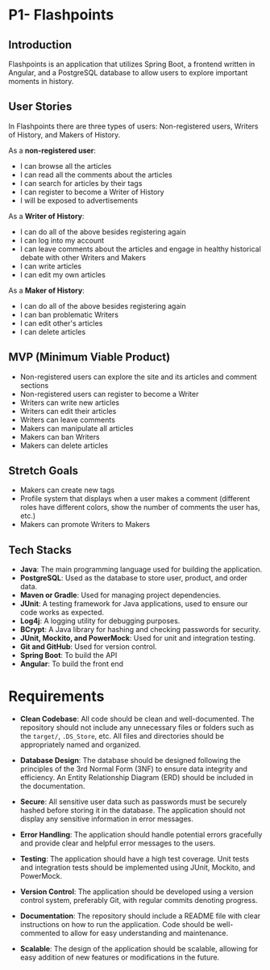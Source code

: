 ﻿# P1- Flashpoints


## Introduction
Flashpoints is an application that utilizes Spring Boot, a frontend written in Angular, and a PostgreSQL database to allow users to explore important moments in history.

## User Stories
In Flashpoints there are three types of users: 
Non-registered users, Writers of History, and
Makers of History.

As a **non-registered user**: 

 - I can browse all the articles
 - I can read all the comments about the articles
 - I can search for articles by their tags
 - I can register to become a Writer of History
 - I will be exposed to advertisements

As a **Writer of History**:

 - I can do all of the above besides registering again
 - I can log into my account
 - I can leave comments about the articles and engage in healthy historical debate with other Writers and Makers
 - I can write articles
 - I can edit my own articles
 
 As a **Maker of History**:
 - I can do all of the above besides registering again
 - I can ban problematic Writers
 - I can edit other's articles
 - I can delete articles

## MVP (Minimum Viable Product)

 - Non-registered users can explore the site and its articles and comment sections
 - Non-registered users can register to become a Writer
 - Writers can write new articles
 - Writers can edit their articles
 - Writers can leave comments
 - Makers can manipulate all articles
 - Makers can ban Writers
 - Makers can delete articles

## Stretch Goals

 - Makers can create new tags
 - Profile system that displays when a user makes a comment (different roles have different colors, show the number of comments the user has, etc.)
 - Makers can promote Writers to Makers


## Tech Stacks
-   **Java**: The main programming language used for building the application.
-   **PostgreSQL**: Used as the database to store user, product, and order data.
-   **Maven or Gradle**: Used for managing project dependencies.
-   **JUnit**: A testing framework for Java applications, used to ensure our code works as expected.
-   **Log4j**: A logging utility for debugging purposes.
-   **BCrypt**: A Java library for hashing and checking passwords for security.
-   **JUnit, Mockito, and PowerMock**: Used for unit and integration testing.
-   **Git and GitHub**: Used for version control.
- **Spring Boot**: To build the API
- **Angular**: To build the front end


# Requirements

-   **Clean Codebase**: All code should be clean and well-documented. The repository should not include any unnecessary files or folders such as the  `target/`,  `.DS_Store`, etc. All files and directories should be appropriately named and organized.
    
-   **Database Design**: The database should be designed following the principles of the 3rd Normal Form (3NF) to ensure data integrity and efficiency. An Entity Relationship Diagram (ERD) should be included in the documentation.
    
-   **Secure**: All sensitive user data such as passwords must be securely hashed before storing it in the database. The application should not display any sensitive information in error messages.
    
-   **Error Handling**: The application should handle potential errors gracefully and provide clear and helpful error messages to the users.
    
-   **Testing**: The application should have a high test coverage. Unit tests and integration tests should be implemented using JUnit, Mockito, and PowerMock.
    
-   **Version Control**: The application should be developed using a version control system, preferably Git, with regular commits denoting progress.
    
-   **Documentation**: The repository should include a README file with clear instructions on how to run the application. Code should be well-commented to allow for easy understanding and maintenance.
    
-   **Scalable**: The design of the application should be scalable, allowing for easy addition of new features or modifications in the future.
